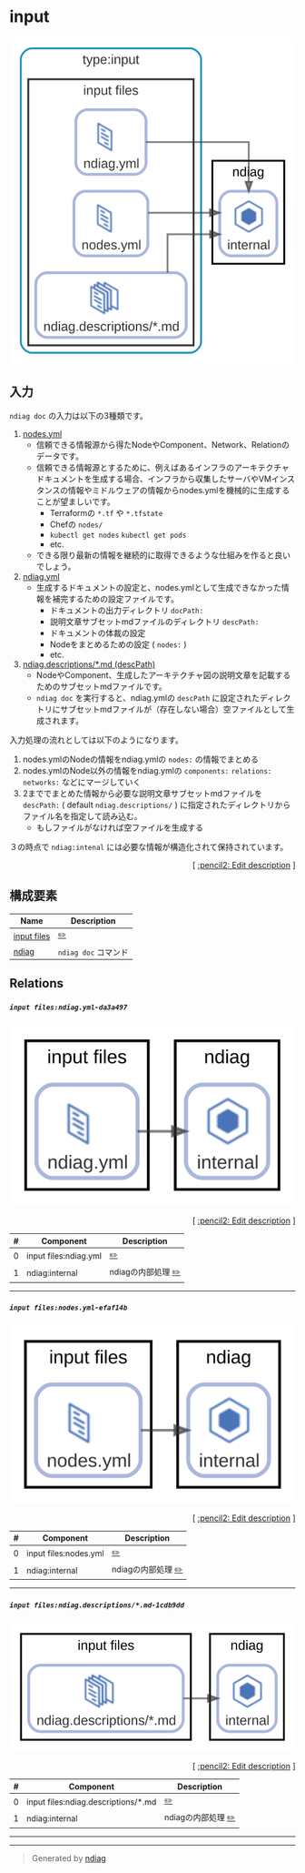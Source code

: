 # input

![view](view-input.svg)

## 入力

`ndiag doc` の入力は以下の3種類です。

1. [nodes.yml](/example/3-tier/input/nodes.yml)
    - 信頼できる情報源から得たNodeやComponent、Network、Relationのデータです。
    - 信頼できる情報源とするために、例えばあるインフラのアーキテクチャドキュメントを生成する場合、インフラから収集したサーバやVMインスタンスの情報やミドルウェアの情報からnodes.ymlを機械的に生成することが望ましいです。
        - Terraformの `*.tf` や `*.tfstate`
        - Chefの `nodes/`
        - `kubectl get nodes` `kubectl get pods`
        - etc.
    - できる限り最新の情報を継続的に取得できるような仕組みを作ると良いでしょう。
2. [ndiag.yml](/example/3-tier/input/ndiag.yml)
    - 生成するドキュメントの設定と、nodes.ymlとして生成できなかった情報を補完するための設定ファイルです。
        - ドキュメントの出力ディレクトリ `docPath:`
        - 説明文章サブセットmdファイルのディレクトリ `descPath:`
        - ドキュメントの体裁の設定
        - Nodeをまとめるための設定 ( `nodes:` )
        - etc.
3. [ndiag.descriptions/*.md (descPath)](/example/3-tier/input/ndiag.descriptions)
    - NodeやComponent、生成したアーキテクチャ図の説明文章を記載するためのサブセットmdファイルです。
    - `ndiag doc` を実行すると、ndiag.ymlの `descPath` に設定されたディレクトリにサブセットmdファイルが（存在しない場合）空ファイルとして生成されます。

入力処理の流れとしては以下のようになります。

1. nodes.ymlのNodeの情報をndiag.ymlの `nodes:` の情報でまとめる
2. nodes.ymlのNode以外の情報をndiag.ymlの `components:` `relations:` `networks:` などにマージしていく
3. 2まででまとめた情報から必要な説明文章サブセットmdファイルを `descPath:` ( default `ndiag.descriptions/` ) に指定されたディレクトリからファイル名を指定して読み込む。
    - もしファイルがなければ空ファイルを生成する

３の時点で `ndiag:intenal` には必要な情報が構造化されて保持されています。


<p align="right">
  [ <a href="../ndiag.descriptions.ja/_view-input.md">:pencil2: Edit description</a> ]
</p>

## 構成要素

| Name | Description |
| --- | --- |
| [input files](node-input_files.md) | <a href="../ndiag.descriptions.ja/_node-input_files.md">:pencil2:</a> |
| [ndiag](node-ndiag.md) | `ndiag doc` コマンド |

## Relations

##### `input files:ndiag.yml-da3a497`

![relation](relation-input_files_ndiag.yml-da3a497.svg)


<p align="right">
  [ <a href="../ndiag.descriptions.ja/_relation-input_files_ndiag.yml-da3a497.md">:pencil2: Edit description</a> ]
</p>

| # | Component | Description |
| --- | --- | --- |
| 0 | input files:ndiag.yml |  <a href="../ndiag.descriptions.ja/_component-input_files_ndiag.yml.md">:pencil2:</a> |
| 1 | ndiag:internal | ndiagの内部処理 <a href="../ndiag.descriptions.ja/_component-ndiag_internal.md">:pencil2:</a> |

---

##### `input files:nodes.yml-efaf14b`

![relation](relation-input_files_nodes.yml-efaf14b.svg)


<p align="right">
  [ <a href="../ndiag.descriptions.ja/_relation-input_files_nodes.yml-efaf14b.md">:pencil2: Edit description</a> ]
</p>

| # | Component | Description |
| --- | --- | --- |
| 0 | input files:nodes.yml |  <a href="../ndiag.descriptions.ja/_component-input_files_nodes.yml.md">:pencil2:</a> |
| 1 | ndiag:internal | ndiagの内部処理 <a href="../ndiag.descriptions.ja/_component-ndiag_internal.md">:pencil2:</a> |

---

##### `input files:ndiag.descriptions/*.md-1cdb9dd`

![relation](relation-input_files_ndiag.descriptions__.md-1cdb9dd.svg)


<p align="right">
  [ <a href="../ndiag.descriptions.ja/_relation-input_files_ndiag.descriptions__.md-1cdb9dd.md">:pencil2: Edit description</a> ]
</p>

| # | Component | Description |
| --- | --- | --- |
| 0 | input files:ndiag.descriptions/*.md |  <a href="../ndiag.descriptions.ja/_component-input_files_ndiag.descriptions__.md.md">:pencil2:</a> |
| 1 | ndiag:internal | ndiagの内部処理 <a href="../ndiag.descriptions.ja/_component-ndiag_internal.md">:pencil2:</a> |

---
---

> Generated by [ndiag](https://github.com/k1LoW/ndiag)
